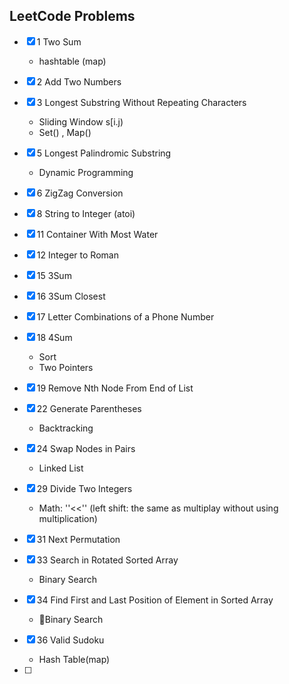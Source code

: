 ## LeetCode Problems

- [x] 1 Two Sum

  - hashtable (map)
  
- [x] 2 Add Two Numbers

- [x] 3 Longest Substring Without Repeating Characters
  - Sliding Window s[i.j)
  - Set() , Map()
  
- [x] 5 Longest Palindromic Substring
  
  - Dynamic Programming
  
- [x] 6 ZigZag Conversion

- [x] 8 String to Integer (atoi)

- [x] 11 Container With Most Water

- [x] 12 Integer to Roman

- [x] 15 3Sum

- [x] 16 3Sum Closest

- [x] 17 Letter Combinations of a Phone Number

- [x] 18 4Sum
  - Sort
  - Two Pointers
  
- [x] 19 Remove Nth Node From End of List

- [x] 22 Generate Parentheses
  
  - Backtracking
  
- [x] 24 Swap Nodes in Pairs
  
  - Linked List
  
- [x] 29 Divide Two Integers
  
  - Math: ''<<'' (left shift: the same as multiplay without using multiplication)
  
- [x] 31 Next Permutation
  
- [x] 33 Search in Rotated Sorted Array
  
  - Binary Search
  
- [x] 34 Find First and Last Position of Element in Sorted Array
  
  - Binary Search
  
- [x] 36 Valid Sudoku
  
  - Hash Table(map)
  
- [ ] 
  
  
  
  